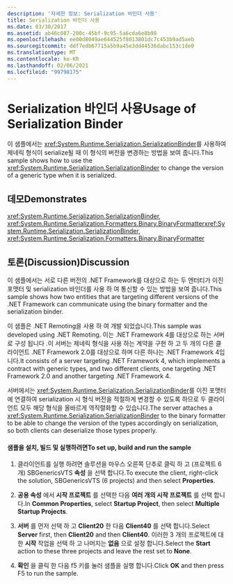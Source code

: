 ```yaml
---
description: '자세한 정보: Serialization 바인더 사용'
title: Serialization 바인더 사용
ms.date: 03/30/2017
ms.assetid: ab46c087-200c-45bf-9c95-5a6cda6e8b98
ms.openlocfilehash: ee00d8049ae644525f8013801dc7c453b9ad5aeb
ms.sourcegitcommit: ddf7edb67715a5b9a45e3dd44536dabc153c1de0
ms.translationtype: MT
ms.contentlocale: ko-KR
ms.lasthandoff: 02/06/2021
ms.locfileid: "99798175"
---
```

# <a name="usage-of-serialization-binder"></a><span data-ttu-id="bcc78-103">Serialization 바인더 사용</span><span class="sxs-lookup"><span data-stu-id="bcc78-103">Usage of Serialization Binder</span></span>

<span data-ttu-id="bcc78-104">이 샘플에서는 <xref:System.Runtime.Serialization.SerializationBinder>를 사용하여 제네릭 형식이 serialize될 때 이 형식의 버전을 변경하는 방법을 보여 줍니다.</span><span class="sxs-lookup"><span data-stu-id="bcc78-104">This sample shows how to use the <xref:System.Runtime.Serialization.SerializationBinder> to change the version of a generic type when it is serialized.</span></span>  
  
## <a name="demonstrates"></a><span data-ttu-id="bcc78-105">데모</span><span class="sxs-lookup"><span data-stu-id="bcc78-105">Demonstrates</span></span>  

 <span data-ttu-id="bcc78-106"><xref:System.Runtime.Serialization.SerializationBinder>, <xref:System.Runtime.Serialization.Formatters.Binary.BinaryFormatter></span><span class="sxs-lookup"><span data-stu-id="bcc78-106"><xref:System.Runtime.Serialization.SerializationBinder>, <xref:System.Runtime.Serialization.Formatters.Binary.BinaryFormatter></span></span>  
  
## <a name="discussion"></a><span data-ttu-id="bcc78-107">토론(Discussion)</span><span class="sxs-lookup"><span data-stu-id="bcc78-107">Discussion</span></span>  

 <span data-ttu-id="bcc78-108">이 샘플에서는 서로 다른 버전의 .NET Framework를 대상으로 하는 두 엔터티가 이진 포맷터 및 serialization 바인더를 사용 하 여 통신할 수 있는 방법을 보여 줍니다.</span><span class="sxs-lookup"><span data-stu-id="bcc78-108">This sample shows how two entities that are targeting different versions of the .NET Framework can communicate using the binary formatter and the serialization binder.</span></span>  
  
<span data-ttu-id="bcc78-109">이 샘플은 .NET Remoting을 사용 하 여 개발 되었습니다.</span><span class="sxs-lookup"><span data-stu-id="bcc78-109">This sample was developed using .NET Remoting.</span></span> <span data-ttu-id="bcc78-110">이는 .NET Framework 4를 대상으로 하는 서버로 구성 됩니다 .이 서버는 제네릭 형식을 사용 하는 계약을 구현 하 고 두 개의 다른 클라이언트 .NET Framework 2.0를 대상으로 하며 다른 하나는 .NET Framework 4입니다.</span><span class="sxs-lookup"><span data-stu-id="bcc78-110">It consists of a server targeting .NET Framework 4, which implements a contract with generic types, and two different clients, one targeting .NET Framework 2.0 and another targeting .NET Framework 4.</span></span>  
  
 <span data-ttu-id="bcc78-111">서버에서는 <xref:System.Runtime.Serialization.SerializationBinder>를 이진 포맷터에 연결하여 serialization 시 형식 버전을 적절하게 변경할 수 있도록 하므로 두 클라이언트 모두 해당 형식을 올바르게 역직렬화할 수 있습니다.</span><span class="sxs-lookup"><span data-stu-id="bcc78-111">The server attaches a <xref:System.Runtime.Serialization.SerializationBinder> to the binary formatter to be able to change the version of the types accordingly on serialization, so both clients can deserialize those types properly.</span></span>  
  
#### <a name="to-set-up-build-and-run-the-sample"></a><span data-ttu-id="bcc78-112">샘플을 설치, 빌드 및 실행하려면</span><span class="sxs-lookup"><span data-stu-id="bcc78-112">To set up, build and run the sample</span></span>  
  
1. <span data-ttu-id="bcc78-113">클라이언트를 실행 하려면 솔루션을 마우스 오른쪽 단추로 클릭 하 고 (프로젝트 6 개) SBGenericsVTS **속성** 을 선택 합니다.</span><span class="sxs-lookup"><span data-stu-id="bcc78-113">To execute the client, right-click the solution, SBGenericsVTS (6 projects) and then select **Properties**.</span></span>  
  
2. <span data-ttu-id="bcc78-114">**공용 속성** 에서 **시작 프로젝트** 를 선택한 다음 **여러 개의 시작 프로젝트** 를 선택 합니다.</span><span class="sxs-lookup"><span data-stu-id="bcc78-114">In **Common Properties**, select **Startup Project**, then select **Multiple Startup Projects**.</span></span>  
  
3. <span data-ttu-id="bcc78-115">**서버** 를 먼저 선택 하 고 **Client20** 한 다음 **Client40** 를 선택 합니다.</span><span class="sxs-lookup"><span data-stu-id="bcc78-115">Select **Server** first, then **Client20** and then **Client40**.</span></span> <span data-ttu-id="bcc78-116">이러한 3 개의 프로젝트에 대 한 **시작** 작업을 선택 하 고 나머지는 **없음** 으로 설정 합니다.</span><span class="sxs-lookup"><span data-stu-id="bcc78-116">Select the **Start** action to these three projects and leave the rest set to **None**.</span></span>  
  
4. <span data-ttu-id="bcc78-117">**확인** 을 클릭 한 다음 f5 키를 눌러 샘플을 실행 합니다.</span><span class="sxs-lookup"><span data-stu-id="bcc78-117">Click **OK** and then press F5 to run the sample.</span></span>
